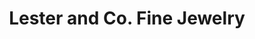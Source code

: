 ---
title: "Lester and Co. Fine Jewelry"
url: /tallahassee/lester-and-co-fine-jewelry/
shop: Schmuck
---
